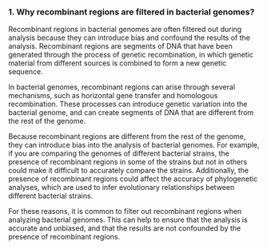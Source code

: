 ### 1. Why recombinant regions are filtered in bacterial genomes?

Recombinant regions in bacterial genomes are often filtered out during analysis because they can introduce bias and confound the results of the analysis. Recombinant regions are segments of DNA that have been generated through the process of genetic recombination, in which genetic material from different sources is combined to form a new genetic sequence.

In bacterial genomes, recombinant regions can arise through several mechanisms, such as horizontal gene transfer and homologous recombination. These processes can introduce genetic variation into the bacterial genome, and can create segments of DNA that are different from the rest of the genome.

Because recombinant regions are different from the rest of the genome, they can introduce bias into the analysis of bacterial genomes. For example, if you are comparing the genomes of different bacterial strains, the presence of recombinant regions in some of the strains but not in others could make it difficult to accurately compare the strains. Additionally, the presence of recombinant regions could affect the accuracy of phylogenetic analyses, which are used to infer evolutionary relationships between different bacterial strains.

For these reasons, it is common to filter out recombinant regions when analyzing bacterial genomes. This can help to ensure that the analysis is accurate and unbiased, and that the results are not confounded by the presence of recombinant regions.

